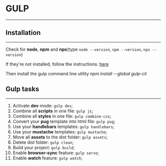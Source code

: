 # GULP
-----------------
## Installation
-----------------
Check for **node**, **npm** and **npx**(type `node --version`, `npm --version`, `npx --version`)

If they're not installed, follow the instructions: [here](https://nodejs.org/en/)

Then install the gulp command line utility _npm install --global gulp-cli_

## Gulp tasks
-----------------
1. Activate **dev** mode: `gulp dev`;
2. Combine all **scripts** in one file: `gulp js`;
3. Combine all **styles** in one file: `gulp combine-css`;
4. Convert your **pug** template into html file: `gulp pug`;
5. Use your **handlebars** templates: `gulp handlebars`;
6. Use your **mustache** templates: `gulp mustache`;
7. Move all **assets** to the dist folder: `gulp assets`;
8. Delete dist folder: `gulp clean`;
9. Build your project: `gulp build`;
10. Enable **browser-sync** feature: `gulp serve`;
11. Enable **watch** feature: `gulp watch`;
